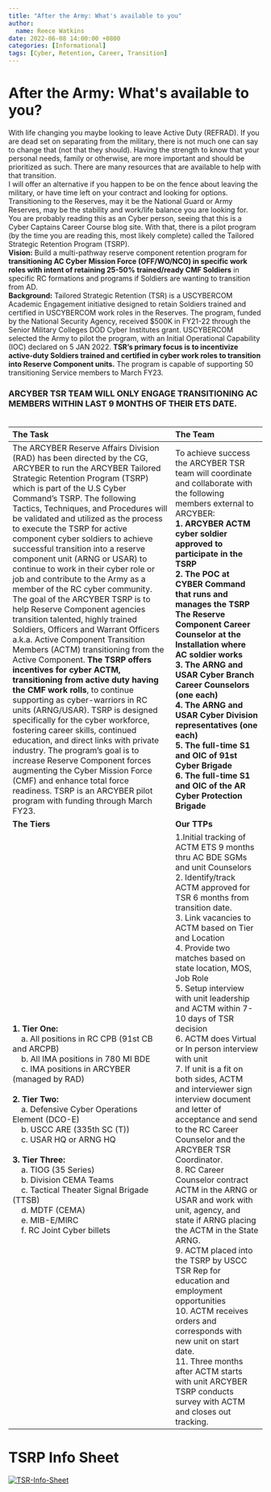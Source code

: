 ```yaml
---
title: "After the Army: What's available to you"
author: 
  name: Reece Watkins
date: 2022-06-08 14:00:00 +0800
categories: [Informational]
tags: [Cyber, Retention, Career, Transition]
---
```


# After the Army: What's available to you?

With life changing you maybe looking to leave Active Duty (REFRAD). If you are dead set on separating from the military, there is not much one can say to change that (not that they should). Having the strength to know that your personal needs, family or otherwise, are more important and should be prioritized as such. There are many resources that are available to help with that transition. <br/>  I will offer an alternative if you happen to be on the fence about leaving the military, or have time left on your contract and looking for options. Transitioning to the Reserves, may it be the National Guard or Army Reserves, may be the stability and work/life balance you are looking for. <br/> You are probably reading this as an Cyber person, seeing that this is a Cyber Captains Career Course blog site. With that, there is a pilot program (by the time you are reading this, most likely complete) called the Tailored Strategic Retention Program (TSRP). <br/>
**Vision:**  Build a multi-pathway reserve component retention program for **transitioning AC Cyber Mission Force (OFF/WO/NCO) in specific work roles with intent of retaining 25-50% trained/ready CMF Soldiers** in specific RC formations and programs if Soldiers are wanting to transition from AD. <br/>
**Background:** Tailored Strategic Retention (TSR) is a USCYBERCOM Academic Engagement initiative designed to retain Soldiers trained and certified in USCYBERCOM work roles in the Reserves. The program, funded by the National Security Agency, received $500K in FY21-22 through the Senior Military Colleges DOD Cyber Institutes grant. USCYBERCOM selected the Army to pilot the program, with an Initial Operational Capability (IOC) declared on 5 JAN 2022. **TSR’s primary focus is to incentivize active-duty Soldiers trained and certified in cyber work roles to transition into Reserve Component units.** The program is capable of supporting 50 transitioning Service members to March FY23.

### ARCYBER TSR TEAM WILL ONLY ENGAGE TRANSITIONING AC MEMBERS WITHIN LAST 9 MONTHS OF THEIR ETS DATE.<br/><br/> 

|<div style="width: 50%">The Task</div>|<div style="width: 50%">The Team</div>|
|:-|:-|
|The ARCYBER Reserve Affairs Division (RAD) has been directed by the CG, ARCYBER to run the ARCYBER Tailored Strategic Retention Program (TSRP) which is part of the U.S Cyber Command’s TSRP. The following Tactics, Techniques, and Procedures will be validated and utilized as the process to execute the TSRP for active component cyber soldiers to achieve successful transition into a reserve component unit (ARNG or USAR) to continue to work in their cyber role or job and contribute to the Army as a member of the RC cyber community.<br/>The goal of the ARCYBER TSRP is to help Reserve Component agencies transition talented, highly trained Soldiers, Officers and Warrant Officers a.k.a. Active Component Transition Members (ACTM) transitioning from the Active Component. **The TSRP offers incentives for cyber ACTM, transitioning from active duty having the CMF work rolls**, to continue supporting as cyber-warriors in RC units (ARNG/USAR). TSRP is designed specifically for the cyber workforce, fostering career skills, continued education, and direct links with private industry. The program’s goal is to increase Reserve Component forces augmenting the Cyber Mission Force (CMF) and enhance total force readiness. TSRP is an ARCYBER pilot program with funding through March FY23.|To achieve success the ARCYBER TSR team will coordinate and collaborate with the following members external to ARCYBER:<br/> **1. ARCYBER ACTM cyber soldier approved to participate in the TSRP**<br/>**2. The POC at CYBER Command that runs and manages the TSRP**<br/>**The Reserve Component Career Counselor at the Installation where AC soldier works**<br/>**3. The ARNG and USAR Cyber Branch Career Counselors (one each)**<br/>**4. The ARNG and USAR Cyber Division representatives (one each)**<br/>**5. The full-time S1 and OIC of 91st Cyber Brigade**<br/>**6. The full-time S1 and OIC of the AR Cyber Protection Brigade**|
|**The Tiers**|**Our TTPs**|
|**1. Tier One:**<br/>&nbsp;&nbsp;&nbsp;&nbsp;a. All positions in RC CPB (91st CB and ARCPB)<br/>&nbsp;&nbsp;&nbsp;&nbsp;b. All IMA positions in 780 MI BDE<br/>&nbsp;&nbsp;&nbsp;&nbsp;c. IMA positions in ARCYBER (managed by RAD)<br/><br/>**2. Tier Two:**<br/>&nbsp;&nbsp;&nbsp;&nbsp;a. Defensive Cyber Operations Element (DCO-E)<br/>&nbsp;&nbsp;&nbsp;&nbsp;b. USCC ARE (335th SC (T))<br/>&nbsp;&nbsp;&nbsp;&nbsp;c. USAR HQ or ARNG HQ<br/><br/>**3. Tier Three:**<br/>&nbsp;&nbsp;&nbsp;&nbsp;a. TIOG (35 Series)<br/>&nbsp;&nbsp;&nbsp;&nbsp;b. Division CEMA Teams<br/>&nbsp;&nbsp;&nbsp;&nbsp;c. Tactical Theater Signal Brigade (TTSB)<br/>&nbsp;&nbsp;&nbsp;&nbsp;d. MDTF (CEMA)<br/>&nbsp;&nbsp;&nbsp;&nbsp;e. MIB-E/MIRC<br/> &nbsp;&nbsp;&nbsp;&nbsp;f. RC Joint Cyber billets| 1.Initial tracking of ACTM ETS 9 months thru AC BDE SGMs and unit Counselors<br/>2. Identify/track ACTM approved for TSR 6 months from transition date.<br/>3. Link vacancies to ACTM based on Tier and Location<br/>4. Provide two matches based on state location, MOS, Job Role<br/>5. Setup interview with unit leadership and ACTM within 7-10 days of TSR decision<br/> 6. ACTM does Virtual or In person interview with unit<br/> 7. If unit is a fit on both sides, ACTM and interviewer sign interview document and letter of acceptance and send to the RC Career Counselor and the ARCYBER TSR Coordinator.<br/> 8. RC Career Counselor contract ACTM in the ARNG or USAR and work with unit, agency, and state if ARNG placing the ACTM in the State ARNG. <br/>9. ACTM placed into the TSRP by USCC TSR Rep for education and employment opportunities<br/> 10. ACTM receives orders and corresponds with new unit on start date.<br/> 11. Three months after ACTM starts with unit ARCYBER TSRP conducts survey with ACTM and closes out tracking.|


# TSRP Info Sheet
[![TSR-Info-Sheet](/assets/TSR-info-sheet.jpg)](https://www.hiremilitary.us/)